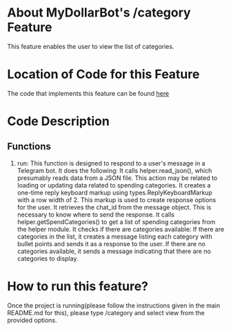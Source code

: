 # About MyDollarBot's /category Feature
This feature enables the user to view the list of categories.

# Location of Code for this Feature
The code that implements this feature can be found [here](https://github.com/ebanigogia/dollar_bot/blob/main/code/category_view.py)

# Code Description
## Functions

1. run:
This function is designed to respond to a user's message in a Telegram bot. It does the following:
It calls helper.read_json(), which presumably reads data from a JSON file. This action may be related to loading or updating data related to spending categories.
It creates a one-time reply keyboard markup using types.ReplyKeyboardMarkup with a row width of 2. This markup is used to create response options for the user.
It retrieves the chat_id from the message object. This is necessary to know where to send the response.
It calls helper.getSpendCategories() to get a list of spending categories from the helper module.
It checks if there are categories available:
If there are categories in the list, it creates a message listing each category with bullet points and sends it as a response to the user.
If there are no categories available, it sends a message indicating that there are no categories to display.


# How to run this feature?
Once the project is running(please follow the instructions given in the main README.md for this), please type /category and select view from the provided options.
